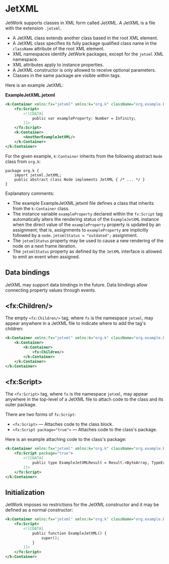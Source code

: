 # JetXML

JetWork supports classes in XML form called *JetXML*. A JetXML is a file with the extension `.jetxml`.

* A JetXML class extends another class based in the root XML element.
* A JetXML class specifies its fully package qualified class name in the `className` attribute of the root XML element.
* XML namespaces identify JetWork packages, except for the `jetxml` XML namespace.
* XML attributes apply to instance properties.
* A JetXML constructor is only allowed to receive optional parameters.
* Classes in the same package are visible within tags.

Here is an example JetXML:

**ExampleJetXML.jetxml**

```xml
<k:Container xmlns:fx="jetxml" xmlns:k="org.k" className="org.example.ExampleJetXML">
    <fx:Script>
        <![CDATA[
            public var exampleProperty: Number = Infinity;
        ]]>
    </fx:Script>
    <k:Container>
        <AnotherExampleJetXML/>
    </k:Container>
</k:Container>
```

For the given example, `k:Container` inherits from the following abstract `Node` class from `org.k`:

```
package org.k {
    import jetxml.JetXML;
    public abstract class Node implements JetXML { /* ... */ }
}
```

Explanatory comments:

* The example ExampleJetXML.jetxml file defines a class that inherits from the `k:Container` class.
* The instance variable `exampleProperty` declared within the `fx:Script` tag automatically alters the rendering status of the `ExampleJetXML` instance when the direct value of the `exampleProperty` property is updated by an assignment; that is, assignments to `exampleProperty` are implicitly followed by a `node.jetxmlStatus = "outdated";` assignment.
* The `jetxmlStatus` property may be used to cause a new rendering of the node on a next frame iteration.
* The `jetxmlStatus` property as defined by the `JetXML` interface is allowed to emit an event when assigned.

## Data bindings

JetXML may support data bindings in the future. Data bindings allow connecting property values through events.

## \<fx:Children/\>

The empty `<fx:Children/>` tag, where `fx` is the namespace `jetxml`, may appear anywhere in a JetXML file to indicate where to add the tag's children:

```xml
<k:Container xmlns:fx="jetxml" xmlns:k="org.k" className="org.example.ExampleJetXML">
    <k:Container>
        <k:Container>
            <fx:Children/>
        </k:Container>
    </k:Container>
</k:Container>
```

## \<fx:Script\>

The `<fx:Script>` tag, where `fx` is the namespace `jetxml`, may appear anywhere in the top-level of a JetXML file to attach code to the class and its outer package.

There are two forms of `fx:Script`:

* `<fx:Script>` — Attaches code to the class block.
* `<fx:Script package="true">` — Attaches code to the class's package.

Here is an example attaching code to the class's package:

```xml
<k:Container xmlns:fx="jetxml" xmlns:k="org.k" className="org.example.ExampleJetXML">
    <fx:Script package="true">
        <![CDATA[
            public type ExampleJetXMLResult = Result.<ByteArray, TypeError, VerifyError>;
        ]]>
    </fx:Script>
</k:Container>
```

## Initialization

JetWork imposes no restrictions for the JetXML constructor and it may be defined as a normal constructor:

```xml
<k:Container xmlns:fx="jetxml" xmlns:k="org.k" className="org.example.ExampleJetXML">
    <fx:Script>
        <![CDATA[
            public function ExampleJetXML() {
                super();
            }
        ]]>
    </fx:Script>
</k:Container>
```